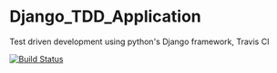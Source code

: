 # Django_TDD_Application
Test driven development using python's Django framework, Travis CI

[![Build Status](https://travis-ci.org/kiminzajnr/Django_TDD_Application.svg?branch=master)](https://travis-ci.org/kiminzajnr/Django_TDD_Application)
